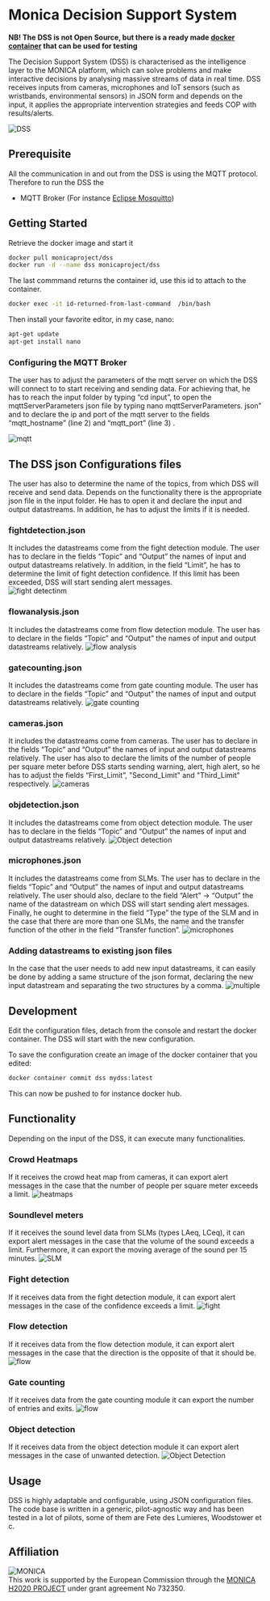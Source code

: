 # Monica Decision Support System 
<!-- Short description of the project. -->
**NB! The DSS is not Open Source, but there is a ready made [docker container](https://hub.docker.com/repository/docker/monicaproject/dss) that can be used for testing**

The Decision Support System (DSS) is characterised as the intelligence layer to the MONICA platform, which can solve problems and make interactive decisions by analysing massive streams of data in real time. DSS receives inputs from cameras, microphones and IoT sensors (such as wristbands, environmental sensors) in JSON form and depends on the input, it applies the appropriate intervention strategies and feeds COP with results/alerts.

![DSS](https://github.com/MONICA-Project/DSS/raw/master/operation.png) 

## Prerequisite
All the communication in and out from the DSS is using the MQTT protocol. Therefore to run the DSS the
* MQTT Broker (For instance [Eclipse Mosquitto](https://mosquitto.org/))


## Getting Started
Retrieve the docker image and start it
```bash
docker pull monicaproject/dss
docker run -d --name dss monicaproject/dss
```
The last commmand returns the container id, use this id to attach to the container.
```bash
docker exec -it id-returned-from-last-command  /bin/bash
```
Then install your favorite editor, in my case, nano:
```bash
apt-get update
apt-get install nano
```
### Configuring the MQTT Broker
The user has to adjust the parameters of the mqtt server on which the DSS will connect to to start receiving and sending data. For achieving that, he has to reach the input folder by typing “cd input”, to open the mqttServerParameters json file by typing nano mqttServerParameters. json” and to declare the ip and port of the mqtt server to the fields “mqtt_hostname” (line 2) and “mqtt_port” (line 3) .

![mqtt](https://github.com/MONICA-Project/DSS/raw/master/mqtt.png) 

## The DSS json Configurations files
The user has also to determine the name of the topics, from which DSS will receive and send data. Depends on the functionality there is the appropriate json file in the input folder. He has to open it and declare the input and output datastreams. In addition, he has to adjust the limits if it is needed.  
### fightdetection.json
It includes the datastreams come from the fight detection module. The user has to declare in the fields “Topic” and “Output” the names of input and output datastreams relatively. In addition, in the field “Limit”, he has to determine the limit of fight detection confidence. If this limit has been exceeded, DSS will start sending alert messages.   
![fight detectinm](https://github.com/MONICA-Project/DSS/raw/master/fight.png) 

### flowanalysis.json
It includes the datastreams come from flow detection module. The user has to declare in the fields “Topic” and “Output” the names of input and output datastreams relatively.
![flow analysis](https://github.com/MONICA-Project/DSS/raw/master/flow,png.png) 

### gatecounting.json
It includes the datastreams come from gate counting module. The user has to declare in the fields “Topic” and “Output” the names of input and output datastreams relatively.
![gate counting](https://github.com/MONICA-Project/DSS/raw/master/gate.png) 

### cameras.json
It includes the datastreams come from cameras. The user has to declare in the fields “Topic” and “Output” the names of input and output datastreams relatively. The user has also to declare the limits of the number of people per square meter before DSS starts sending warning, alert, high alert, so he has to adjust the fields “First_Limit”, "Second_Limit" and "Third_Limit" respectively.
![cameras](https://github.com/MONICA-Project/DSS/raw/master/cameras.png) 

### objdetection.json
It includes the datastreams come from object detection module. The user has to declare in the fields “Topic” and “Output” the names of input and output datastreams relatively.
![Object detection](https://github.com/MONICA-Project/DSS/raw/master/objectdetection.png) 

### microphones.json
It includes the datastreams come from SLMs. The user has to declare in the fields “Topic” and “Output” the names of input and output datastreams relatively. The user should also, declare to the field “Alert” → “Output” the name of the datastream on which DSS will start sending alert messages. Finally, he ought to determine in the field “Type” the type of the SLM and in the case that there are more than one SLMs, the name and the transfer function of the other in the field “Transfer function”.
![microphones](https://github.com/MONICA-Project/DSS/raw/master/microphones.png) 

### Adding datastreams to existing json files
In the case that the user needs to add new input datastreams, it can easily be done by adding a same structure of the json format, declaring the new input datastream and separating the two structures by a comma.
![multiple](https://github.com/MONICA-Project/DSS/raw/master/objectdet2.png) 

## Development
Edit the configuration files, detach from the console and restart the docker container. The DSS will start with the new configuration.

To save the configuration create an image of the docker container that you edited:
```bash
docker container commit dss mydss:latest
```
This can now be pushed to for instance docker hub.

## Functionality
Depending on the input of the DSS, it can execute many functionalities.
### Crowd Heatmaps
If it receives the crowd heat map from cameras, it can export alert messages in the case that the number of people per square meter exceeds a limit.
![heatmaps](https://github.com/MONICA-Project/DSS/raw/master/functionality1.png) 
### Soundlevel meters
If it receives the sound level data from SLMs (types LAeq, LCeq), it can export alert messages in the case that the volume of the sound exceeds a limit. Furthermore, it can export the moving average of the sound per 15 minutes.
![SLM](https://github.com/MONICA-Project/DSS/raw/master/func2.png) 
### Fight detection 
If it receives data from the fight detection module, it can export alert messages in the case of the confidence exceeds a limit.
![fight](https://github.com/MONICA-Project/DSS/raw/master/func3.png)
### Flow detection 
If it receives data from the flow detection module, it can export alert messages in the case that the direction is the opposite of that it should be.
![flow](https://github.com/MONICA-Project/DSS/raw/master/func4.png)

### Gate counting
If it receives data from the gate counting module it can export the number of entries and exits.
![flow](https://github.com/MONICA-Project/DSS/raw/master/func5.png)

### Object detection 
If it receives data from the object detection module it can export alert messages in the case of unwanted detection.
![Object Detection](https://github.com/MONICA-Project/DSS/raw/master/func6.png)

## Usage
DSS is highly adaptable and configurable, using JSON configuration files. The code base is written in a generic, pilot-agnostic way and has been tested in a lot of pilots, some of them are Fete des Lumieres, Woodstower et c.

## Affiliation
![MONICA](https://github.com/MONICA-Project/template/raw/master/monica.png)  
This work is supported by the European Commission through the [MONICA H2020 PROJECT](https://www.monica-project.eu) under grant agreement No 732350.

